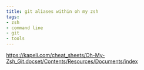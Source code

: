 ```yaml
---
title: git aliases within oh my zsh
tags:
- zsh
- command line
- git
- tools
---
```


https://kapeli.com/cheat_sheets/Oh-My-Zsh_Git.docset/Contents/Resources/Documents/index